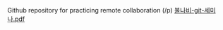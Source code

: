 Github repository for practicing remote collaboration
(/p)
[불나비-git-세미나.pdf](https://github.com/Bulnabi-SNU/github-seminar/files/14518386/-git-.-0206.pdf)
